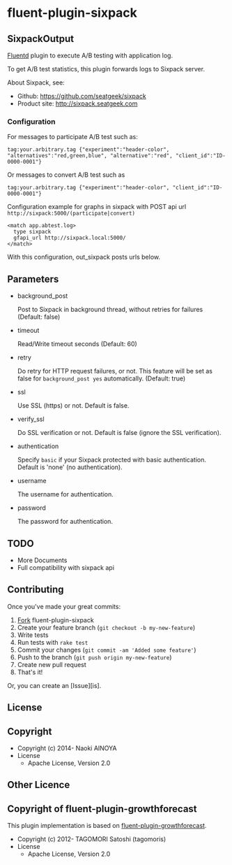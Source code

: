 # fluent-plugin-sixpack

## SixpackOutput

[Fluentd](http://fluentd.org) plugin to execute A/B testing with application log.

To get A/B test statistics, this plugin forwards logs to Sixpack server.

About Sixpack, see:
* Github: https://github.com/seatgeek/sixpack
* Product site: http://sixpack.seatgeek.com

### Configuration

For messages to participate A/B test such as:

    tag:your.arbitrary.tag {"experiment":"header-color", "alternatives":"red,green,blue", "alternative":"red", "client_id":"ID-0000-0001"}

Or messages to convert A/B test such as

    tag:your.arbitrary.tag {"experiment":"header-color", "client_id":"ID-0000-0001"}

Configuration example for graphs in sixpack with POST api url `http://sixpack:5000/(participate|convert)`

    <match app.abtest.log>
      type sixpack
      gfapi_url http://sixpack.local:5000/
    </match>

With this configuration, out_sixpack posts urls below.

## Parameters

* background_post

    Post to Sixpack in background thread, without retries for failures (Default: false)

* timeout

    Read/Write timeout seconds (Default: 60)

* retry

    Do retry for HTTP request failures, or not. This feature will be set as false for `background_post yes` automatically. (Default: true)

* ssl

    Use SSL (https) or not. Default is false.

* verify\_ssl

    Do SSL verification or not. Default is false (ignore the SSL verification).

* authentication

    Specify `basic` if your Sixpack protected with basic authentication. Default is 'none' (no authentication).

* username

    The username for authentication.

* password

    The password for authentication.

## TODO

* More Documents
* Full compatibility with sixpack api

## Contributing

Once you've made your great commits:

1. [Fork][fk] fluent-plugin-sixpack
2. Create your feature branch (``git checkout -b my-new-feature``)
3. Write tests
4. Run tests with ``rake test``
5. Commit your changes (``git commit -am 'Added some feature'``)
6. Push to the branch (``git push origin my-new-feature``)
7. Create new pull request
8. That's it!

Or, you can create an [Issue][is].

## License

## Copyright

* Copyright (c) 2014- Naoki AINOYA
* License
  * Apache License, Version 2.0

## Other Licence

## Copyright of fluent-plugin-growthforecast

This plugin implementation is based on [fluent-plugin-growthforecast](https://github.com/tagomoris/fluent-plugin-growthforecast).

* Copyright (c) 2012- TAGOMORI Satoshi (tagomoris)
* License
  * Apache License, Version 2.0

[fk]: http://help.github.com/forking/
